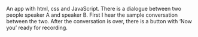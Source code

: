 An app with html, css and JavaScript. There is a dialogue between two people speaker A and speaker B. First I hear the sample 
conversation between the two. After the conversation is over, there is a button with ‘Now you’ ready for recording.
